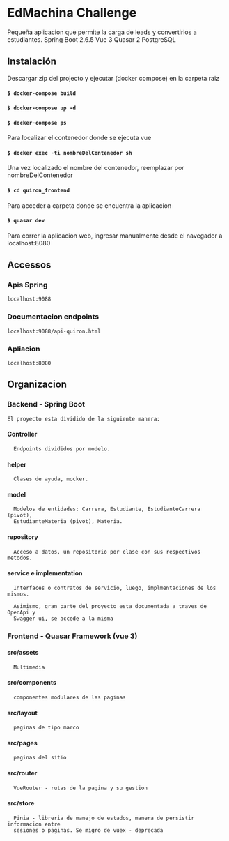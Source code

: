 # EdMachina Challenge

Pequeña aplicacion que permite la carga de leads y convertirlos a estudiantes.
Spring Boot 2.6.5
Vue 3
Quasar 2
PostgreSQL

## Instalación

Descargar zip del projecto y ejecutar (docker compose) en la carpeta raiz

  #### `$ docker-compose build`

  #### `$ docker-compose up -d`

  #### `$ docker-compose ps` 
  Para localizar el contenedor donde se ejecuta vue

  #### `$ docker exec -ti nombreDelContenedor sh` 
  Una vez localizado el nombre del contenedor, reemplazar por nombreDelContenedor

  #### `$ cd quiron_frontend` 
  Para acceder a carpeta donde se encuentra la aplicacion

  #### `$ quasar dev` 
  Para correr la aplicacion web, ingresar manualmente desde el navegador a localhost:8080
  

## Accessos
  ### Apis Spring 
    localhost:9088

  ### Documentacion endpoints
    localhost:9088/api-quiron.html

  ### Apliacion
    localhost:8080

## Organizacion

  ### Backend - Spring Boot
    El proyecto esta dividido de la siguiente manera:

  #### Controller
      Endpoints divididos por modelo.

  #### helper
      Clases de ayuda, mocker.

  #### model
      Modelos de entidades: Carrera, Estudiante, EstudianteCarrera (pivot), 
      EstudianteMateria (pivot), Materia.

  #### repository
      Acceso a datos, un repositorio por clase con sus respectivos metodos.

  #### service e implementation
      Interfaces o contratos de servicio, luego, implmentaciones de los mismos.

      Asimismo, gran parte del proyecto esta documentada a traves de OpenApi y 
      Swagger ui, se accede a la misma

  ### Frontend - Quasar Framework (vue 3)

  #### src/assets
      Multimedia

  #### src/components
      componentes modulares de las paginas

  #### src/layout
      paginas de tipo marco

  #### src/pages
      paginas del sitio

  #### src/router
      VueRouter - rutas de la pagina y su gestion

  #### src/store
      Pinia - libreria de manejo de estados, manera de persistir informacion entre 
      sesiones o paginas. Se migro de vuex - deprecada
